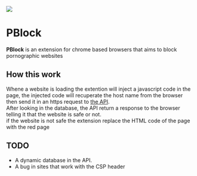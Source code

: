 ![](https://repository-images.githubusercontent.com/172215571/f9b02b00-b20a-11e9-98e1-85fe0c439e91)
# PBlock
**PBlock** is an extension for chrome based browsers that aims to block pornographic websites

## How this work
Whene a website is loading the extention will inject a javascript code in the page, the injected code will recuperate the host name from the browser then send it in an https request to [the API](https://github.com/MehdiCHEBBAH/API-detect-porn-website).  
After looking in the database, the API return a response to the browser telling it that the website is safe or not.  
if the website is not safe the extension replace the HTML code of the page with the red page

## TODO
* A dynamic database in the API.
* A bug in sites that work with the CSP header
